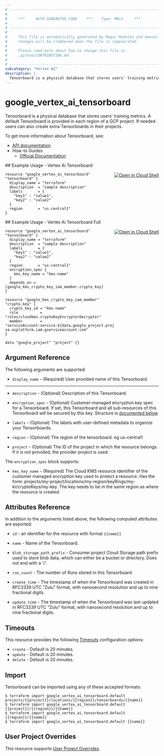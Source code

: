 ```yaml
---
# ----------------------------------------------------------------------------
#
#     ***     AUTO GENERATED CODE    ***    Type: MMv1     ***
#
# ----------------------------------------------------------------------------
#
#     This file is automatically generated by Magic Modules and manual
#     changes will be clobbered when the file is regenerated.
#
#     Please read more about how to change this file in
#     .github/CONTRIBUTING.md.
#
# ----------------------------------------------------------------------------
subcategory: "Vertex AI"
description: |-
  Tensorboard is a physical database that stores users' training metrics.
---
```


# google\_vertex\_ai\_tensorboard

Tensorboard is a physical database that stores users' training metrics. A default Tensorboard is provided in each region of a GCP project. If needed users can also create extra Tensorboards in their projects.


To get more information about Tensorboard, see:

* [API documentation](https://cloud.google.com/vertex-ai/docs/reference/rest/v1/projects.locations.tensorboards)
* How-to Guides
    * [Official Documentation](https://cloud.google.com/vertex-ai/docs)

<div class = "oics-button" style="float: right; margin: 0 0 -15px">
  <a href="https://console.cloud.google.com/cloudshell/open?cloudshell_git_repo=https%3A%2F%2Fgithub.com%2Fterraform-google-modules%2Fdocs-examples.git&cloudshell_working_dir=vertex_ai_tensorboard&cloudshell_image=gcr.io%2Fcloudshell-images%2Fcloudshell%3Alatest&open_in_editor=main.tf&cloudshell_print=.%2Fmotd&cloudshell_tutorial=.%2Ftutorial.md" target="_blank">
    <img alt="Open in Cloud Shell" src="//gstatic.com/cloudssh/images/open-btn.svg" style="max-height: 44px; margin: 32px auto; max-width: 100%;">
  </a>
</div>
## Example Usage - Vertex Ai Tensorboard


```hcl
resource "google_vertex_ai_tensorboard" "tensorboard" {
  display_name = "terraform"
  description  = "sample description"
  labels       = {
    "key1" : "value1",
    "key2" : "value2"
  }
  region       = "us-central1"
}
```
<div class = "oics-button" style="float: right; margin: 0 0 -15px">
  <a href="https://console.cloud.google.com/cloudshell/open?cloudshell_git_repo=https%3A%2F%2Fgithub.com%2Fterraform-google-modules%2Fdocs-examples.git&cloudshell_working_dir=vertex_ai_tensorboard_full&cloudshell_image=gcr.io%2Fcloudshell-images%2Fcloudshell%3Alatest&open_in_editor=main.tf&cloudshell_print=.%2Fmotd&cloudshell_tutorial=.%2Ftutorial.md" target="_blank">
    <img alt="Open in Cloud Shell" src="//gstatic.com/cloudssh/images/open-btn.svg" style="max-height: 44px; margin: 32px auto; max-width: 100%;">
  </a>
</div>
## Example Usage - Vertex Ai Tensorboard Full


```hcl
resource "google_vertex_ai_tensorboard" "tensorboard" {
  display_name = "terraform"
  description  = "sample description"
  labels       = {
    "key1" : "value1",
    "key2" : "value2"
  }
  region       = "us-central1"
  encryption_spec {
    kms_key_name = "kms-name"
  }
  depends_on = [google_kms_crypto_key_iam_member.crypto_key]
}

resource "google_kms_crypto_key_iam_member" "crypto_key" {
  crypto_key_id = "kms-name"
  role          = "roles/cloudkms.cryptoKeyEncrypterDecrypter"
  member        = "serviceAccount:service-${data.google_project.project.number}@gcp-sa-aiplatform.iam.gserviceaccount.com"
}

data "google_project" "project" {}
```

## Argument Reference

The following arguments are supported:


* `display_name` -
  (Required)
  User provided name of this Tensorboard.


- - -


* `description` -
  (Optional)
  Description of this Tensorboard.

* `encryption_spec` -
  (Optional)
  Customer-managed encryption key spec for a Tensorboard. If set, this Tensorboard and all sub-resources of this Tensorboard will be secured by this key.
  Structure is [documented below](#nested_encryption_spec).

* `labels` -
  (Optional)
  The labels with user-defined metadata to organize your Tensorboards.

* `region` -
  (Optional)
  The region of the tensorboard. eg us-central1

* `project` - (Optional) The ID of the project in which the resource belongs.
    If it is not provided, the provider project is used.


<a name="nested_encryption_spec"></a>The `encryption_spec` block supports:

* `kms_key_name` -
  (Required)
  The Cloud KMS resource identifier of the customer managed encryption key used to protect a resource.
  Has the form: projects/my-project/locations/my-region/keyRings/my-kr/cryptoKeys/my-key. The key needs to be in the same region as where the resource is created.

## Attributes Reference

In addition to the arguments listed above, the following computed attributes are exported:

* `id` - an identifier for the resource with format `{{name}}`

* `name` -
  Name of the Tensorboard.

* `blob_storage_path_prefix` -
  Consumer project Cloud Storage path prefix used to store blob data, which can either be a bucket or directory. Does not end with a '/'.

* `run_count` -
  The number of Runs stored in this Tensorboard.

* `create_time` -
  The timestamp of when the Tensorboard was created in RFC3339 UTC "Zulu" format, with nanosecond resolution and up to nine fractional digits.

* `update_time` -
  The timestamp of when the Tensorboard was last updated in RFC3339 UTC "Zulu" format, with nanosecond resolution and up to nine fractional digits.


## Timeouts

This resource provides the following
[Timeouts](https://developer.hashicorp.com/terraform/plugin/sdkv2/resources/retries-and-customizable-timeouts) configuration options:

- `create` - Default is 20 minutes.
- `update` - Default is 20 minutes.
- `delete` - Default is 20 minutes.

## Import


Tensorboard can be imported using any of these accepted formats:

```
$ terraform import google_vertex_ai_tensorboard.default projects/{{project}}/locations/{{region}}/tensorboards/{{name}}
$ terraform import google_vertex_ai_tensorboard.default {{project}}/{{region}}/{{name}}
$ terraform import google_vertex_ai_tensorboard.default {{region}}/{{name}}
$ terraform import google_vertex_ai_tensorboard.default {{name}}
```

## User Project Overrides

This resource supports [User Project Overrides](https://registry.terraform.io/providers/hashicorp/google/latest/docs/guides/provider_reference#user_project_override).
